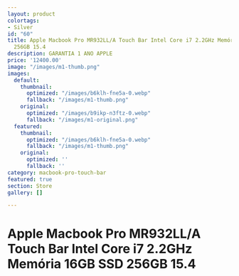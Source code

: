 ```yaml
---
layout: product
colortags:
- Silver
id: "60"
title: Apple Macbook Pro MR932LL/A Touch Bar Intel Core i7 2.2GHz Memória 16GB SSD
  256GB 15.4
description: GARANTIA 1 ANO APPLE
price: '12400.00'
image: "/images/m1-thumb.png"
images:
  default:
    thumbnail:
      optimized: "/images/b6klh-fne5a-0.webp"
      fallback: "/images/m1-thumb.png"
    original:
      optimized: "/images/b9ikp-n3ftz-0.webp"
      fallback: "/images/m1-original.png"
  featured:
    thumbnail:
      optimized: "/images/b6klh-fne5a-0.webp"
      fallback: "/images/m1-thumb.png"
    original:
      optimized: ''
      fallback: ''
category: macbook-pro-touch-bar
featured: true
section: Store
gallery: []

---
```

# Apple Macbook Pro MR932LL/A Touch Bar Intel Core i7 2.2GHz Memória 16GB SSD 256GB 15.4
